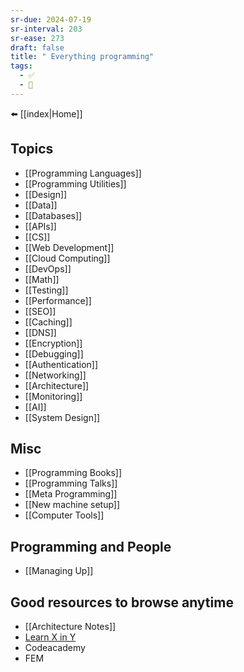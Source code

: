 ```yaml
---
sr-due: 2024-07-19
sr-interval: 203
sr-ease: 273
draft: false
title: " Everything programming"
tags:
  - ✅
  - 🧭
---
```


⬅️ [[index|Home]]
## Topics 
- [[Programming Languages]]
- [[Programming Utilities]]
- [[Design]]
- [[Data]]
- [[Databases]]
- [[APIs]]
- [[CS]]
- [[Web Development]]
- [[Cloud Computing]]
- [[DevOps]]
- [[Math]]
- [[Testing]]
- [[Performance]]
- [[SEO]]
- [[Caching]]
- [[DNS]]
- [[Encryption]]
- [[Debugging]]
- [[Authentication]]
- [[Networking]]
- [[Architecture]]
- [[Monitoring]]
- [[AI]]
- [[System Design]]

## Misc
- [[Programming Books]]
- [[Programming Talks]]
- [[Meta Programming]]
- [[New machine setup]]
- [[Computer Tools]]

## Programming and People
- [[Managing Up]]

## Good resources to browse anytime
- [[Architecture Notes]]
- [Learn X in Y](https://learnxinyminutes.com/)
- Codeacademy
- FEM

